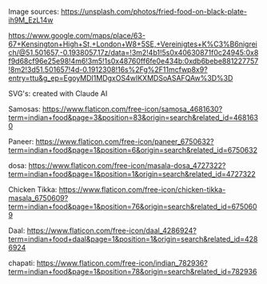 Image sources:
https://unsplash.com/photos/fried-food-on-black-plate-ih9M_EzL14w

https://www.google.com/maps/place/63-67+Kensington+High+St,+London+W8+5SE,+Vereinigtes+K%C3%B6nigreich/@51.501657,-0.1938057,17z/data=!3m2!4b1!5s0x40630871f0c24945:0x8f9d68cf96e25e98!4m6!3m5!1s0x48760ff6fe0e434b:0xdb6bebe881227757!8m2!3d51.501657!4d-0.1912308!16s%2Fg%2F11mcfwp8x9?entry=ttu&g_ep=EgoyMDI1MDgxOS4wIKXMDSoASAFQAw%3D%3D

SVG's:
created with Claude AI

Samosas:
https://www.flaticon.com/free-icon/samosa_4681630?term=indian+food&page=3&position=83&origin=search&related_id=4681630

Paneer:
https://www.flaticon.com/free-icon/paneer_6750632?term=indian+food&page=1&position=6&origin=search&related_id=6750632

dosa:
https://www.flaticon.com/free-icon/masala-dosa_4727322?term=indian+food&page=1&position=1&origin=search&related_id=4727322

Chicken Tikka:
https://www.flaticon.com/free-icon/chicken-tikka-masala_6750609?term=indian+food&page=1&position=76&origin=search&related_id=6750609

Daal:
https://www.flaticon.com/free-icon/daal_4286924?term=indian+food+daal&page=1&position=1&origin=search&related_id=4286924

chapati:
https://www.flaticon.com/free-icon/indian_782936?term=indian+food&page=1&position=78&origin=search&related_id=782936